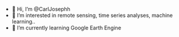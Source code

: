 - 👋 Hi, I’m @CarlJosephh
- 👀 I’m interested in remote sensing, time series analyses, machine learning..
- 🌱 I’m currently learning Google Earth Engine

<!---
CarlJosephh/CarlJosephh is a ✨ special ✨ repository because its `README.md` (this file) appears on your GitHub profile.
You can click the Preview link to take a look at your changes.
--->
